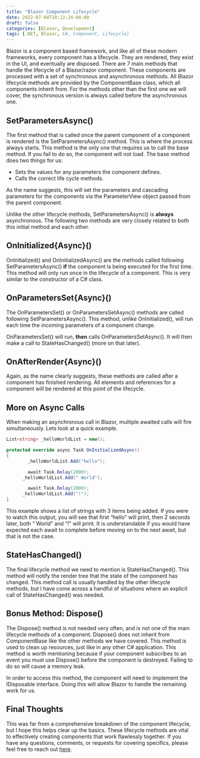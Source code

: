 ```yaml
---
title: "Blazor Component Lifecycle"
date: 2022-07-04T18:13:24-04:00
draft: false
categories: [Blazor, Development]
tags: [.NET, Blazor, C#, Component, Lifecycle]
---
```


Blazor is a component based framework, and like all of these modern frameworks, every component has a lifecycle. They are rendered, they exist in the UI, and eventually are disposed. There are 7 main methods that handle the lifecycle of a Blazor/razor component. These components are processed with a set of synchronous and asynchronous methods. All Blazor lifecycle methods are provided by the ComponentBase class, which all components inherit from. For the methods other than the first one we will cover, the synchronous version is always called before the asynchronous one.

## SetParametersAsync()

The first method that is called once the parent component of a component is rendered is the SetParametersAsync() method. This is where the process always starts. This method is the only one that requires us to call the base method. If you fail to do so, the component will not load. The base method does two things for us:

- Sets the values for any parameters the component defines.
- Calls the correct life cycle methods.

As the name suggests, this will set the parameters and cascading parameters for the components via the ParameterView object passed from the parent component.

Unlike the other lifecycle methods, SetParametersAsync() is **always** asynchronous. The following two methods are very closely related to both this initial method and each other.

## OnInitialized{Async}()

OnInitialized() and OnInitializedAsync() are the methods called following SetParametersAsync() **if** the component is being executed for the first time. This method will only run once in the lifecycle of a component. This is very similar to the constructor of a C# class.

## OnParametersSet{Async}()

The OnParametersSet() or OnParametersSetAsync() methods are called following SetParametersAsync(). This method, unlike OnInitialized(), will run each time the incoming parameters of a component change.

OnParametersSet() will run, **then** calls OnParametersSetAsync(). It will then make a call to StateHasChanged() (more on that later).

## OnAfterRender{Async}()

Again, as the name clearly suggests, these methods are called after a component has finished rendering. All elements and references for a component will be rendered at this point of the lifecycle.

## More on Async Calls

When making an asynchronous call in Blazor, multiple awaited calls will fire simultaneously. Lets look at a quick example.

```csharp
List<string> _helloWorldList = new();

protected override async Task OnInitializedAsync()
{
		_helloWorldList.Add("hello");

		await Task.Delay(2000);
	  _helloWorldList.Add(" World");

		await Task.Delay(2000);
	  _helloWorldList.Add("!");
}
```

This example shows a list of strings with 3 items being added. If you were to watch this output, you will see that first “hello” will print, then 2 seconds later, both “ World” and “!” will print. It is understandable if you would have expected each await to complete before moving on to the next await, but that is not the case.

## StateHasChanged()

The final lifecycle method we need to mention is StateHasChanged(). This method will notify the render tree that the state of the component has changed. This method call is usually handled by the other lifecycle methods, but I have come across a handful of situations where an explicit call of StateHasChanged() was needed.

## Bonus Method: Dispose()

The Dispose() method is not needed very often, and is not one of the main lifecycle methods of a component. Dispose() does not inherit from ComponentBase like the other methods we have covered. This method is used to clean up resources, just like in any other C# application. This method is worth mentioning because if your component subscribes to an event you must use Dispose() before the component is destroyed. Failing to do so will cause a memory leak.

In order to access this method, the component will need to implement the IDisposable interface. Doing this will allow Blazor to handle the remaining work for us.

## Final Thoughts

This was far from a comprehensive breakdown of the component lifecycle, but I hope this helps clear up the basics. These lifecycle methods are vital to effectively creating components that work flawlessly together. If you have any questions, comments, or requests for covering specifics, please feel free to reach out [here](<[https://ryancontento.dev/#contact](https://ryancontento.dev/#contact)>).
